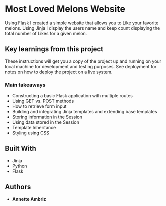 # Most Loved Melons Website

Using Flask I created a simple website that allows you to Like your favorite melons. Using Jinja I display the users name and keep count displaying the total number of Likes for a given melon.

## Key learnings from this project

These instructions will get you a copy of the project up and running on your local machine for development and testing purposes. See deployment for notes on how to deploy the project on a live system.

### Main takeaways

* Constructing a basic Flask application with multiple routes
* Using GET vs. POST methods
* How to retrieve form input
* Building and integrating Jinja templates and extending base templates
* Storing information in the Session
* Using data stored in the Session
* Template Inheritance
* Styling using CSS


## Built With

* Jinja
* Python
* Flask

## Authors

* **Annette Ambriz** 
